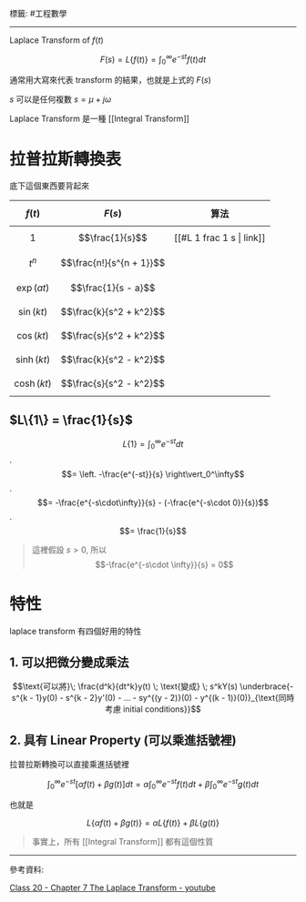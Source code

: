 標籤: #工程數學 

---

Laplace Transform of $f(t)$

$$F(s) = L\{f(t)\} = \int_0^\infty e^{-st}f(t)dt$$

通常用大寫來代表 transform 的結果，也就是上式的 $F(s)$

$s$ 可以是任何複數 $s = \mu + j\omega$

Laplace Transform 是一種 [[Integral Transform]]

# 拉普拉斯轉換表

底下這個東西要背起來

| $$f(t)$$      | $$F(s)$$                 | 算法                      |
| ------------- | ------------------------ | ------------------------- |
| $$1$$         | $$\frac{1}{s}$$          | [[#L 1 frac 1 s \| link]] | 
| $$t^n$$       | $$\frac{n!}{s^{n + 1}}$$ |                           |
| $$\exp(at)$$  | $$\frac{1}{s - a}$$      |                           |
| $$\sin(kt)$$  | $$\frac{k}{s^2 + k^2}$$  |                           |
| $$\cos(kt)$$  | $$\frac{s}{s^2 + k^2}$$  |                           |
| $$\sinh(kt)$$ | $$\frac{k}{s^2 - k^2}$$  |                           |
| $$\cosh(kt)$$ | $$\frac{s}{s^2 - k^2}$$  |                           |

## $L\{1\} = \frac{1}{s}$

$$L\{1\} = \int_0^\infty e^{-st}dt$$
.
$$= \left. -\frac{e^{-st}}{s} \right\vert_0^\infty$$
.
$$= -\frac{e^{-s\cdot\infty}}{s} - (-\frac{e^{-s\cdot 0}}{s})$$
.
$$= \frac{1}{s}$$

> 這裡假設 $s > 0$, 所以
> $$-\frac{e^{-s\cdot \infty}}{s} = 0$$

# 特性

laplace transform 有四個好用的特性

## 1. 可以把微分變成乘法

$$\text{可以將}\; \frac{d^k}{dt^k}y(t) \; \text{變成} \; s^kY(s) \underbrace{- s^{k - 1}y(0) - s^{k - 2}y'(0) - ... - sy^{(y - 2)}(0) - y^{(k - 1)}(0)}_{\text{同時考慮 initial conditions}}$$

## 2. 具有 Linear Property (可以乘進括號裡)

拉普拉斯轉換可以直接乘進括號裡

$$\int_0^\infty e^{-st}[\alpha f(t) + \beta g(t)]dt = \alpha \int_0^\infty e^{-st}f(t)dt + \beta\int_0^\infty e^{-st}g(t)dt$$

也就是

$$L\{\alpha f(t) + \beta g(t)\} = \alpha L\{f(t)\} + \beta L\{g(t)\}$$

> 事實上，所有 [[Integral Transform]] 都有這個性質

---

參考資料:

[Class 20 - Chapter 7 The Laplace Transform - youtube](https://youtu.be/m60TiMLKzvQ)